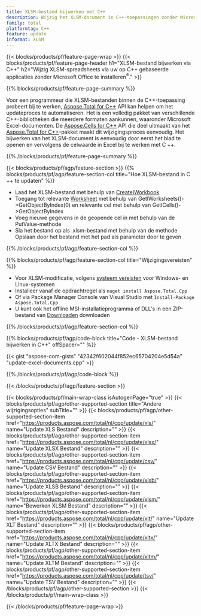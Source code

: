 ```yaml
---
title: XLSM-bestand bijwerken met C++
description: Wijzig het XLSM-document in C++-toepassingen zonder Microsoft Excel te gebruiken.
family: total
platformtag: C++
feature: update
informat: XLSM
---
```

{{< blocks/products/pf/feature-page-wrap >}}
{{< blocks/products/pf/feature-page-header h1="XLSM-bestand bijwerken via C++" h2="Wijzig XLSM-spreadsheets via uw op C++ gebaseerde applicaties zonder Microsoft Office te installeren<sup>&reg;</sup>." >}}

{{% blocks/products/pf/feature-page-summary %}}

Voor een programmeur die XLSM-bestanden binnen de C++-toepassing probeert bij te werken, [Aspose.Total for C++](https://products.aspose.com/total/cpp/) API kan helpen om het updateproces te automatiseren. Het is een volledig pakket van verschillende C++-bibliotheken die meerdere formaten aankunnen, waaronder Microsoft Excel-documenten. De [Aspose.Cells for C++](https://products.aspose.com/cells/cpp/) API die deel uitmaakt van het [Aspose.Total for C++](https://products.aspose.com/total/cpp/)-pakket maakt dit wijzigingsproces eenvoudig. Het bijwerken van het XLSM-document is eenvoudig door eerst het blad te openen en vervolgens de celwaarde in Excel bij te werken met C ++.

{{% /blocks/products/pf/feature-page-summary %}}

{{< blocks/products/pf/agp/feature-section >}}
{{% blocks/products/pf/agp/feature-section-col title="Hoe XLSM-bestand in C ++ te updaten" %}}

- Laad het XLSM-bestand met behulp van [CreateIWorkbook](https://reference.aspose.com/cells/cpp/class/aspose.cells.factory#a93f7282b976d2a001d44198dedaceee8)
- Toegang tot relevante [Worksheet](https://reference.aspose.com/cells/cpp/class/aspose.cells.i_worksheet) met behulp van GetIWorksheets()->GetObjectByIndex(0) en relevante cel met behulp van GetICells()->GetObjectByIndex
- Voeg nieuwe gegevens in de geopende cel in met behulp van de PutValue-methode
- Sla het bestand op als .xlsm-bestand met behulp van de methode Opslaan door het bestand met het pad als parameter door te geven

{{% /blocks/products/pf/agp/feature-section-col %}}

{{% blocks/products/pf/agp/feature-section-col title="Wijzigingsvereisten" %}}

- Voor XLSM-modificatie, volgens [systeem vereisten](https://docs.aspose.com/cells/cpp/system-requirements/) voor Windows- en Linux-systemen 
- Installeer vanaf de opdrachtregel als ```nuget install Aspose.Total.Cpp```
- Of via Package Manager Console van Visual Studio met ```Install-Package Aspose.Total.Cpp```
- U kunt ook het offline MSI-installatieprogramma of DLL's in een ZIP-bestand van [Downloaden](https://downloads.aspose.com/cells/cpp) downloaden

{{% /blocks/products/pf/agp/feature-section-col %}}

{{% blocks/products/pf/agp/code-block title="Code - XLSM-bestand bijwerken in C++" offSpacer="" %}}

{{< gist "aspose-com-gists" "42342f602044f852ec65704204e5d54a" "update-excel-documents.cpp" >}}

{{% /blocks/products/pf/agp/code-block %}}

{{< /blocks/products/pf/agp/feature-section >}}

{{< blocks/products/pf/main-wrap-class isAutogenPage="true" >}}
{{< blocks/products/pf/agp/other-supported-section title="Andere wijzigingsopties" subTitle="" >}}
{{< blocks/products/pf/agp/other-supported-section-item href="https://products.aspose.com/total/nl/cpp/update/xls/" name="Update XLS Bestand" description="" >}}
{{< blocks/products/pf/agp/other-supported-section-item href="https://products.aspose.com/total/nl/cpp/update/xlsx/" name="Update XLSX Bestand" description="" >}}
{{< blocks/products/pf/agp/other-supported-section-item href="https://products.aspose.com/total/nl/cpp/update/csv/" name="Update CSV Bestand" description="" >}}
{{< blocks/products/pf/agp/other-supported-section-item href="https://products.aspose.com/total/nl/cpp/update/xlsb/" name="Update XLSB Bestand" description="" >}}
{{< blocks/products/pf/agp/other-supported-section-item href="https://products.aspose.com/total/nl/cpp/update/xlsm/" name="Bewerken XLSM Bestand" description="" >}}
{{< blocks/products/pf/agp/other-supported-section-item href="https://products.aspose.com/total/nl/cpp/update/xlt/" name="Update XLT Bestand" description="" >}}
{{< blocks/products/pf/agp/other-supported-section-item href="https://products.aspose.com/total/nl/cpp/update/xltx/" name="Update XLTX Bestand" description="" >}}
{{< blocks/products/pf/agp/other-supported-section-item href="https://products.aspose.com/total/nl/cpp/update/xltm/" name="Update XLTM Bestand" description="" >}}
{{< blocks/products/pf/agp/other-supported-section-item href="https://products.aspose.com/total/nl/cpp/update/tsv/" name="Update TSV Bestand" description="" >}}
{{< /blocks/products/pf/agp/other-supported-section >}}
{{< /blocks/products/pf/main-wrap-class >}}

{{< /blocks/products/pf/feature-page-wrap >}}
